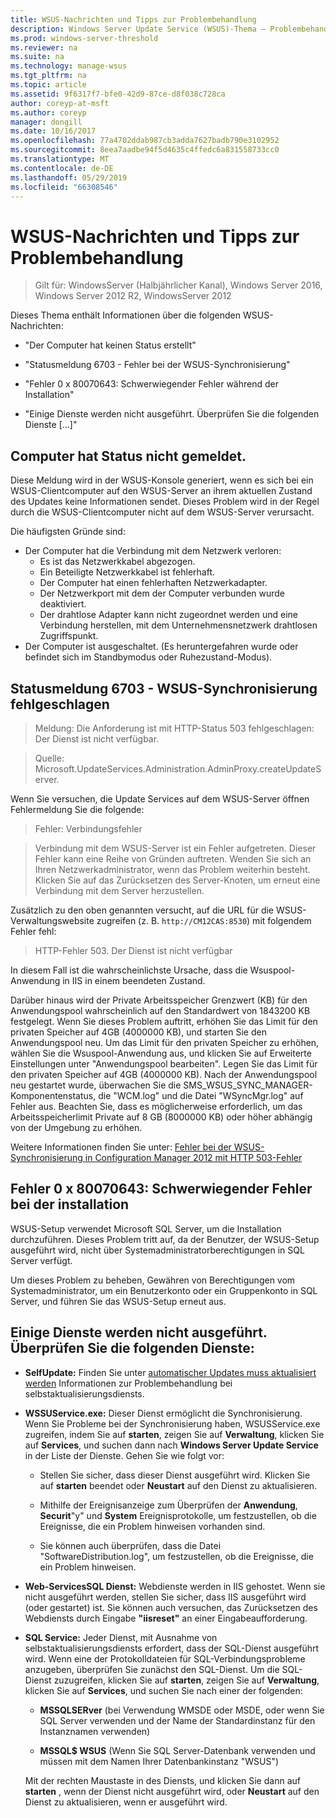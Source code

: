 ```yaml
---
title: WSUS-Nachrichten und Tipps zur Problembehandlung
description: Windows Server Update Service (WSUS)-Thema – Problembehandlung bei der Verwendung von WSUS-Nachrichten
ms.prod: windows-server-threshold
ms.reviewer: na
ms.suite: na
ms.technology: manage-wsus
ms.tgt_pltfrm: na
ms.topic: article
ms.assetid: 9f6317f7-bfe0-42d9-87ce-d8f038c728ca
author: coreyp-at-msft
ms.author: coreyp
manager: dongill
ms.date: 10/16/2017
ms.openlocfilehash: 77a4702ddab987cb3adda7627badb790e3102952
ms.sourcegitcommit: 8eea7aadbe94f5d4635c4ffedc6a831558733cc0
ms.translationtype: MT
ms.contentlocale: de-DE
ms.lasthandoff: 05/29/2019
ms.locfileid: "66308546"
---
```

# <a name="wsus-messages-and-troubleshooting-tips"></a>WSUS-Nachrichten und Tipps zur Problembehandlung

>Gilt für: WindowsServer (Halbjährlicher Kanal), Windows Server 2016, Windows Server 2012 R2, WindowsServer 2012

Dieses Thema enthält Informationen über die folgenden WSUS-Nachrichten:

-   "Der Computer hat keinen Status erstellt"

-   "Statusmeldung 6703 - Fehler bei der WSUS-Synchronisierung"

-   "Fehler 0 x 80070643: Schwerwiegender Fehler während der Installation"

-   "Einige Dienste werden nicht ausgeführt. Überprüfen Sie die folgenden Dienste [...]"

## <a name="computer-has-not-reported-status"></a>Computer hat Status nicht gemeldet.
Diese Meldung wird in der WSUS-Konsole generiert, wenn es sich bei ein WSUS-Clientcomputer auf den WSUS-Server an ihrem aktuellen Zustand des Updates keine Informationen sendet. Dieses Problem wird in der Regel durch die WSUS-Clientcomputer nicht auf dem WSUS-Server verursacht.

Die häufigsten Gründe sind:

-   Der Computer hat die Verbindung mit dem Netzwerk verloren:
    -   Es ist das Netzwerkkabel abgezogen.
    -   Ein Beteiligte Netzwerkkabel ist fehlerhaft.
    -   Der Computer hat einen fehlerhaften Netzwerkadapter.
    -   Der Netzwerkport mit dem der Computer verbunden wurde deaktiviert.
    -   Der drahtlose Adapter kann nicht zugeordnet werden und eine Verbindung herstellen, mit dem Unternehmensnetzwerk drahtlosen Zugriffspunkt.
-   Der Computer ist ausgeschaltet. (Es heruntergefahren wurde oder befindet sich im Standbymodus oder Ruhezustand-Modus).

## <a name="message-id-6703---wsus-synchronization-failed"></a>Statusmeldung 6703 - WSUS-Synchronisierung fehlgeschlagen
> Meldung: Die Anforderung ist mit HTTP-Status 503 fehlgeschlagen: Der Dienst ist nicht verfügbar.

> Quelle: Microsoft.UpdateServices.Administration.AdminProxy.createUpdateServer.

Wenn Sie versuchen, die Update Services auf dem WSUS-Server öffnen Fehlermeldung Sie die folgende:

> Fehler: Verbindungsfehler

> Verbindung mit dem WSUS-Server ist ein Fehler aufgetreten. Dieser Fehler kann eine Reihe von Gründen auftreten. Wenden Sie sich an Ihren Netzwerkadministrator, wenn das Problem weiterhin besteht. Klicken Sie auf das Zurücksetzen des Server-Knoten, um erneut eine Verbindung mit dem Server herzustellen.

Zusätzlich zu den oben genannten versucht, auf die URL für die WSUS-Verwaltungswebsite zugreifen (z. B. `http://CM12CAS:8530`) mit folgendem Fehler fehl:

> HTTP-Fehler 503. Der Dienst ist nicht verfügbar

In diesem Fall ist die wahrscheinlichste Ursache, dass die Wsuspool-Anwendung in IIS in einem beendeten Zustand.

Darüber hinaus wird der Private Arbeitsspeicher Grenzwert (KB) für den Anwendungspool wahrscheinlich auf den Standardwert von 1843200 KB festgelegt. Wenn Sie dieses Problem auftritt, erhöhen Sie das Limit für den privaten Speicher auf 4GB (4000000 KB), und starten Sie den Anwendungspool neu. Um das Limit für den privaten Speicher zu erhöhen, wählen Sie die Wsuspool-Anwendung aus, und klicken Sie auf Erweiterte Einstellungen unter "Anwendungspool bearbeiten". Legen Sie das Limit für den privaten Speicher auf 4GB (4000000 KB). Nach der Anwendungspool neu gestartet wurde, überwachen Sie die SMS_WSUS_SYNC_MANAGER-Komponentenstatus, die "WCM.log" und die Datei "WSyncMgr.log" auf Fehler aus. Beachten Sie, dass es möglicherweise erforderlich, um das Arbeitsspeicherlimit Private auf 8 GB (8000000 KB) oder höher abhängig von der Umgebung zu erhöhen.

Weitere Informationen finden Sie unter: [Fehler bei der WSUS-Synchronisierung in Configuration Manager 2012 mit HTTP 503-Fehler](http://blogs.technet.com/b/sus/archive/2015/03/23/configmgr-2012-support-tip-wsus-sync-fails-with-http-503-errors.aspx)

## <a name="error-0x80070643-fatal-error-during-installation"></a>Fehler 0 x 80070643: Schwerwiegender Fehler bei der installation
WSUS-Setup verwendet Microsoft SQL Server, um die Installation durchzuführen. Dieses Problem tritt auf, da der Benutzer, der WSUS-Setup ausgeführt wird, nicht über Systemadministratorberechtigungen in SQL Server verfügt.

Um dieses Problem zu beheben, Gewähren von Berechtigungen vom Systemadministrator, um ein Benutzerkonto oder ein Gruppenkonto in SQL Server, und führen Sie das WSUS-Setup erneut aus.

## <a name="some-services-are-not-running-check-the-following-services"></a>Einige Dienste werden nicht ausgeführt. Überprüfen Sie die folgenden Dienste:

- **SelfUpdate:** Finden Sie unter [automatischer Updates muss aktualisiert werden](https://technet.microsoft.com/library/cc708554(v=ws.10).aspx) Informationen zur Problembehandlung bei selbstaktualisierungsdiensts.

- **WSSUService.exe:** Dieser Dienst ermöglicht die Synchronisierung. Wenn Sie Probleme bei der Synchronisierung haben, WSUSService.exe zugreifen, indem Sie auf **starten**, zeigen Sie auf **Verwaltung**, klicken Sie auf **Services**, und suchen dann nach **Windows Server Update Service** in der Liste der Dienste. Gehen Sie wie folgt vor:
    
    -   Stellen Sie sicher, dass dieser Dienst ausgeführt wird. Klicken Sie auf **starten** beendet oder **Neustart** auf den Dienst zu aktualisieren.
    
    -   Mithilfe der Ereignisanzeige zum Überprüfen der **Anwendung**, **Securit**"y" und **System** Ereignisprotokolle, um festzustellen, ob die Ereignisse, die ein Problem hinweisen vorhanden sind.
    
    -   Sie können auch überprüfen, dass die Datei "SoftwareDistribution.log", um festzustellen, ob die Ereignisse, die ein Problem hinweisen.

- **Web-ServicesSQL Dienst:** Webdienste werden in IIS gehostet. Wenn sie nicht ausgeführt werden, stellen Sie sicher, dass IIS ausgeführt wird (oder gestartet) ist. Sie können auch versuchen, das Zurücksetzen des Webdiensts durch Eingabe **"iisreset"** an einer Eingabeaufforderung.

- **SQL Service:** Jeder Dienst, mit Ausnahme von selbstaktualisierungsdiensts erfordert, dass der SQL-Dienst ausgeführt wird. Wenn eine der Protokolldateien für SQL-Verbindungsprobleme anzugeben, überprüfen Sie zunächst den SQL-Dienst. Um die SQL-Dienst zuzugreifen, klicken Sie auf **starten**, zeigen Sie auf **Verwaltung**, klicken Sie auf **Services**, und suchen Sie nach einer der folgenden:
    
    -   **MSSQLSERver** (bei Verwendung WMSDE oder MSDE, oder wenn Sie SQL Server verwenden und der Name der Standardinstanz für den Instanznamen verwenden)
    
    -   **MSSQL$ WSUS** (Wenn Sie SQL Server-Datenbank verwenden und müssen mit dem Namen Ihrer Datenbankinstanz "WSUS")
    
    Mit der rechten Maustaste in des Diensts, und klicken Sie dann auf **starten** , wenn der Dienst nicht ausgeführt wird, oder **Neustart** auf den Dienst zu aktualisieren, wenn er ausgeführt wird.
